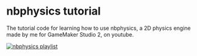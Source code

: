 # nbphysics tutorial
The tutorial code for learning how to use nbphysics, a 2D physics engine made by me for GameMaker Studio 2, on youtube.

[![nbphysics playlist](https://github.com/user-attachments/assets/274f7bad-ddaf-49a4-a251-5acb6f442f9d)](https://youtube.com/playlist?list=PLxkOinbeoc8mUngx7fxn71Dfs-wBP3IqC&si=aSfigyU7JaKKlt-q)

